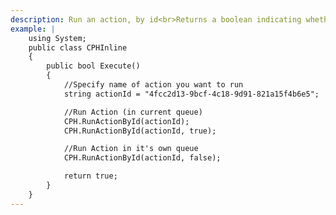 ```yaml
---
description: Run an action, by id<br>Returns a boolean indicating whether the operation was successful.
example: |
    using System;
    public class CPHInline
    {
        public bool Execute()
        {
            //Specify name of action you want to run
            string actionId = "4fcc2d13-9bcf-4c18-9d91-821a15f4b6e5";

            //Run Action (in current queue)
            CPH.RunActionById(actionId);
            CPH.RunActionById(actionId, true);

            //Run Action in it's own queue
            CPH.RunActionById(actionId, false);

            return true;
        }
    }
---
```

